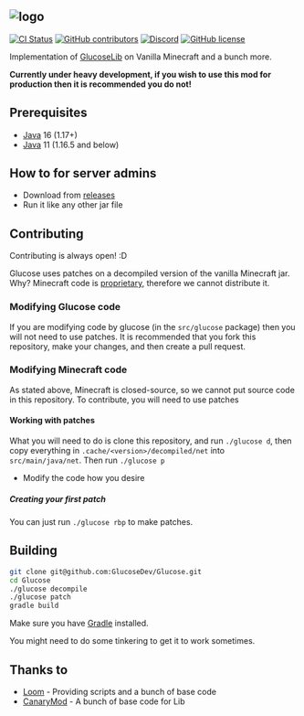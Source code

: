 ![logo](https://glucosedev.ml/resources/glucose-banner-fixed_morecenter-removebg-preview.png)
--
[![CI Status](https://github.com/GlucoseDev/Glucose/workflows/Java%20CI%20With%20Gradle/badge.svg)](https://github.com/GlucoseDev/Glucose/actions)
[![GitHub contributors](https://img.shields.io/github/contributors/GlucoseDev/Glucose.svg)](https://GitHub.com/GlucoseDev/Glucose/graphs/contributors/)
[![Discord](https://img.shields.io/discord/850534433274462220.svg?label=&logo=discord&logoColor=ffffff&color=7389D8&labelColor=6A7EC2)](https://discord.gg/nMGg42rnt3)
[![GitHub license](https://img.shields.io/github/license/GlucoseDev/Glucose.svg)](https://github.com/GlucoseDev/Glucose/blob/1.16.5-Sticky/LICENSE)

Implementation of [GlucoseLib](https://github.com/GlucoseDev/GlucoseLib) on Vanilla Minecraft and a bunch more.

**Currently under heavy development, if you wish to use this mod for production then it is recommended you do not!**

## Prerequisites
* [Java](http://java.oracle.com/) 16 (1.17+)
* [Java](http://java.oracle.com/) 11 (1.16.5 and below)
## How to for server admins
- Download from [releases](https://glucosedev.ml/releases/)
- Run it like any other jar file
## Contributing
Contributing is always open! :D

Glucose uses patches on a decompiled version of the vanilla Minecraft jar. Why? Minecraft code is [proprietary](https://en.wikipedia.org/wiki/Proprietary_software), therefore we cannot distribute it.

### Modifying Glucose code
If you are modifying code by glucose (in the `src/glucose` package) then you will not need to use patches. It is recommended that you fork this repository, make your changes, and then create a pull request.
### Modifying Minecraft code
As stated above, Minecraft is closed-source, so we cannot put source code in this repository. To contribute, you will need to use patches
#### Working with patches
What you will need to do is clone this repository, and run `./glucose d`, then copy everything in `.cache/<version>/decompiled/net` into `src/main/java/net`. Then run `./glucose p`

* Modify the code how you desire
##### Creating your first patch
You can just run `./glucose rbp` to make patches.
## Building
```bash
git clone git@github.com:GlucoseDev/Glucose.git
cd Glucose
./glucose decompile
./glucose patch
gradle build
```
Make sure you have [Gradle](https://gradle.org/) installed.

You might need to do some tinkering to get it to work sometimes.
## Thanks to
- [Loom](https://github.com/LoomDev/Loom) - Providing scripts and a bunch of base code
- [CanaryMod](https://github.com/CanaryModTeam/CanaryMod) - A bunch of base code for Lib
